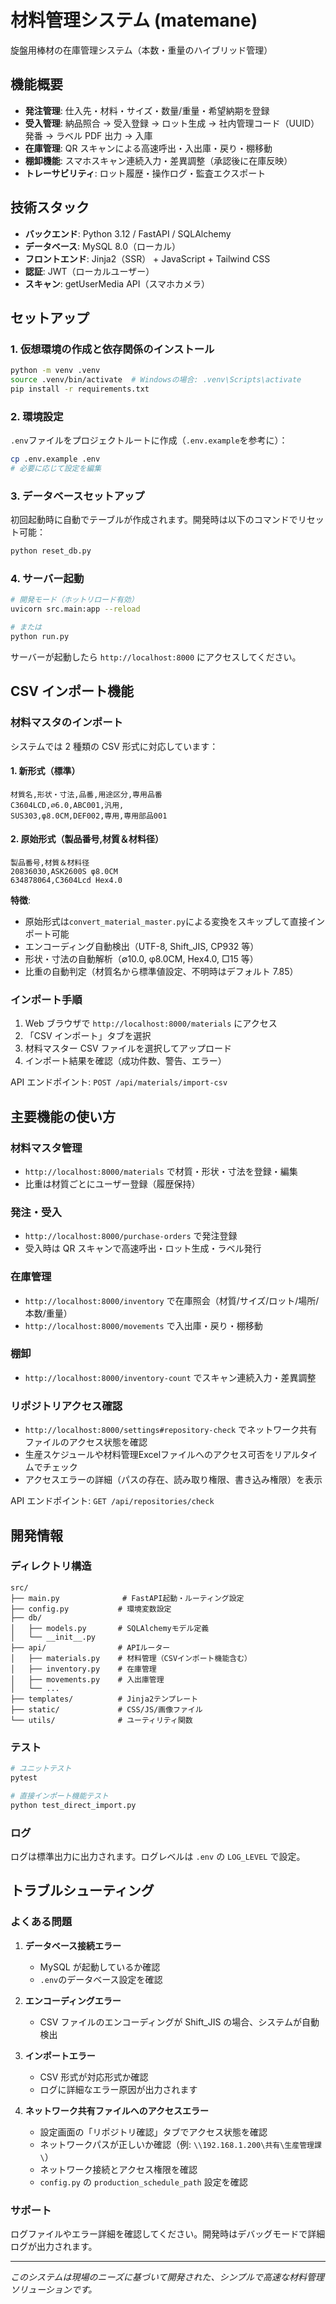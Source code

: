 # 材料管理システム (matemane)

旋盤用棒材の在庫管理システム（本数・重量のハイブリッド管理）

## 機能概要

- **発注管理**: 仕入先・材料・サイズ・数量/重量・希望納期を登録
- **受入管理**: 納品照合 → 受入登録 → ロット生成 → 社内管理コード（UUID）発番 → ラベル PDF 出力 → 入庫
- **在庫管理**: QR スキャンによる高速呼出・入出庫・戻り・棚移動
- **棚卸機能**: スマホスキャン連続入力・差異調整（承認後に在庫反映）
- **トレーサビリティ**: ロット履歴・操作ログ・監査エクスポート

## 技術スタック

- **バックエンド**: Python 3.12 / FastAPI / SQLAlchemy
- **データベース**: MySQL 8.0（ローカル）
- **フロントエンド**: Jinja2（SSR） + JavaScript + Tailwind CSS
- **認証**: JWT（ローカルユーザー）
- **スキャン**: getUserMedia API（スマホカメラ）

## セットアップ

### 1. 仮想環境の作成と依存関係のインストール

```bash
python -m venv .venv
source .venv/bin/activate  # Windowsの場合: .venv\Scripts\activate
pip install -r requirements.txt
```

### 2. 環境設定

`.env`ファイルをプロジェクトルートに作成（`.env.example`を参考に）：

```bash
cp .env.example .env
# 必要に応じて設定を編集
```

### 3. データベースセットアップ

初回起動時に自動でテーブルが作成されます。開発時は以下のコマンドでリセット可能：

```bash
python reset_db.py
```

### 4. サーバー起動

```bash
# 開発モード（ホットリロード有効）
uvicorn src.main:app --reload

# または
python run.py
```

サーバーが起動したら `http://localhost:8000` にアクセスしてください。

## CSV インポート機能

### 材料マスタのインポート

システムでは 2 種類の CSV 形式に対応しています：

#### 1. 新形式（標準）

```csv
材質名,形状・寸法,品番,用途区分,専用品番
C3604LCD,∅6.0,ABC001,汎用,
SUS303,φ8.0CM,DEF002,専用,専用部品001
```

#### 2. 原始形式（製品番号,材質＆材料径）

```csv
製品番号,材質＆材料径
20836030,ASK2600S φ8.0CM
634878064,C3604Lcd Hex4.0
```

**特徴**:

- 原始形式は`convert_material_master.py`による変換をスキップして直接インポート可能
- エンコーディング自動検出（UTF-8, Shift_JIS, CP932 等）
- 形状・寸法の自動解析（∅10.0, φ8.0CM, Hex4.0, □15 等）
- 比重の自動判定（材質名から標準値設定、不明時はデフォルト 7.85）

### インポート手順

1. Web ブラウザで `http://localhost:8000/materials` にアクセス
2. 「CSV インポート」タブを選択
3. 材料マスター CSV ファイルを選択してアップロード
4. インポート結果を確認（成功件数、警告、エラー）

API エンドポイント: `POST /api/materials/import-csv`

## 主要機能の使い方

### 材料マスタ管理

- `http://localhost:8000/materials` で材質・形状・寸法を登録・編集
- 比重は材質ごとにユーザー登録（履歴保持）

### 発注・受入

- `http://localhost:8000/purchase-orders` で発注登録
- 受入時は QR スキャンで高速呼出・ロット生成・ラベル発行

### 在庫管理

- `http://localhost:8000/inventory` で在庫照会（材質/サイズ/ロット/場所/本数/重量）
- `http://localhost:8000/movements` で入出庫・戻り・棚移動

### 棚卸

- `http://localhost:8000/inventory-count` でスキャン連続入力・差異調整

### リポジトリアクセス確認

- `http://localhost:8000/settings#repository-check` でネットワーク共有ファイルのアクセス状態を確認
- 生産スケジュールや材料管理Excelファイルへのアクセス可否をリアルタイムでチェック
- アクセスエラーの詳細（パスの存在、読み取り権限、書き込み権限）を表示

API エンドポイント: `GET /api/repositories/check`

## 開発情報

### ディレクトリ構造

```
src/
├── main.py              # FastAPI起動・ルーティング設定
├── config.py           # 環境変数設定
├── db/
│   ├── models.py       # SQLAlchemyモデル定義
│   └── __init__.py
├── api/                # APIルーター
│   ├── materials.py    # 材料管理（CSVインポート機能含む）
│   ├── inventory.py    # 在庫管理
│   ├── movements.py    # 入出庫管理
│   └── ...
├── templates/          # Jinja2テンプレート
├── static/             # CSS/JS/画像ファイル
└── utils/              # ユーティリティ関数
```

### テスト

```bash
# ユニットテスト
pytest

# 直接インポート機能テスト
python test_direct_import.py
```

### ログ

ログは標準出力に出力されます。ログレベルは `.env` の `LOG_LEVEL` で設定。

## トラブルシューティング

### よくある問題

1. **データベース接続エラー**

   - MySQL が起動しているか確認
   - `.env`のデータベース設定を確認

2. **エンコーディングエラー**

   - CSV ファイルのエンコーディングが Shift_JIS の場合、システムが自動検出

3. **インポートエラー**
   - CSV 形式が対応形式か確認
   - ログに詳細なエラー原因が出力されます

4. **ネットワーク共有ファイルへのアクセスエラー**
   - 設定画面の「リポジトリ確認」タブでアクセス状態を確認
   - ネットワークパスが正しいか確認（例: `\\192.168.1.200\共有\生産管理課\`）
   - ネットワーク接続とアクセス権限を確認
   - `config.py` の `production_schedule_path` 設定を確認

### サポート

ログファイルやエラー詳細を確認してください。開発時はデバッグモードで詳細ログが出力されます。

---

_このシステムは現場のニーズに基づいて開発された、シンプルで高速な材料管理ソリューションです。_

